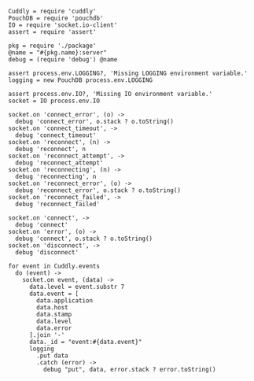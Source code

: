     Cuddly = require 'cuddly'
    PouchDB = require 'pouchdb'
    IO = require 'socket.io-client'
    assert = require 'assert'

    pkg = require './package'
    @name = "#{pkg.name}:server"
    debug = (require 'debug') @name

    assert process.env.LOGGING?, 'Missing LOGGING environment variable.'
    logging = new PouchDB process.env.LOGGING

    assert process.env.IO?, 'Missing IO environment variable.'
    socket = IO process.env.IO

    socket.on 'connect_error', (o) ->
      debug 'connect_error', o.stack ? o.toString()
    socket.on 'connect_timeout', ->
      debug 'connect_timeout'
    socket.on 'reconnect', (n) ->
      debug 'reconnect', n
    socket.on 'reconnect_attempt', ->
      debug 'reconnect_attempt'
    socket.on 'reconnecting', (n) ->
      debug 'reconnecting', n
    socket.on 'reconnect_error', (o) ->
      debug 'reconnect_error', o.stack ? o.toString()
    socket.on 'reconnect_failed', ->
      debug 'reconnect_failed'

    socket.on 'connect', ->
      debug 'connect'
    socket.on 'error', (o) ->
      debug 'connect', o.stack ? o.toString()
    socket.on 'disconnect', ->
      debug 'disconnect'

    for event in Cuddly.events
      do (event) ->
        socket.on event, (data) ->
          data.level = event.substr 7
          data.event = [
            data.application
            data.host
            data.stamp
            data.level
            data.error
          ].join '-'
          data._id = "event:#{data.event}"
          logging
            .put data
            .catch (error) ->
              debug "put", data, error.stack ? error.toString()
